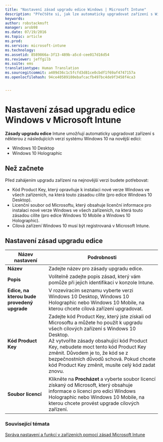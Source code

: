 ```yaml
---
title: "Nastavení zásad upgradu edice Windows | Microsoft Intune"
description: "Přečtěte si, jak lze automaticky upgradovat zařízení s Windows 10 na nejnovější verzi pomocí Intune."
keywords: 
author: robstackmsft
manager: arob98
ms.date: 07/19/2016
ms.topic: article
ms.prod: 
ms.service: microsoft-intune
ms.technology: 
ms.assetid: 8589866a-3f13-489b-a5cd-cee017d16d54
ms.reviewer: jeffgilb
ms.suite: ems
translationtype: Human Translation
ms.sourcegitcommit: a409d36c1c5fcfd3d81ce0cbdf1f69af4747157a
ms.openlocfilehash: 94ce40589180ebafcacfb497bc4de9f3458f4ca3


---
```


# Nastavení zásad upgradu edice Windows v Microsoft Intune
**Zásady upgradu edice** Intune umožňují automaticky upgradovat zařízení s některou z následujících verzí systému Windows 10 na novější edici:
* Windows 10 Desktop
* Windows 10 Holographic

## Než začnete
Před zahájením upgradu zařízení na nejnovější verzi budete potřebovat:
* Kód Product Key, který opravňuje k instalaci nové verze Windows ve všech zařízeních, na která touto zásadou cílíte (pro edice Windows 10 Desktop).
* Licenční soubor od Microsoftu, který obsahuje licenční informace pro instalaci nové verze Windows ve všech zařízeních, na která touto zásadou cílíte (pro edice Windows 10 Mobile a Windows 10 Holographic).
* Cílová zařízení Windows 10 musí být registrovaná v Microsoft Intune.

## Nastavení zásad upgradu edice

|Název nastavení|Podrobnosti|
|-|-|
|**Název**|Zadejte název pro zásady upgradu edice.|
|**Popis**|Volitelně zadejte popis zásad, který vám pomůže při jejich identifikaci v konzole Intune.
|**Edice, na kterou bude provedený upgrade**|V rozevíracím seznamu vyberte verzi Windows 10 Desktop, Windows 10 Holographic nebo Windows 10 Mobile, na kterou chcete cílová zařízení upgradovat.
|**Kód Product Key**|Zadejte kód Product Key, který jste získali od Microsoftu a můžete ho použít k upgradu všech cílových zařízení s Windows 10 Desktop.<br>Až vytvoříte zásady obsahující kód Product Key, nebudete moct tento kód Product Key změnit. Důvodem je to, že kód se z bezpečnostních důvodů schová. Pokud chcete kód Product Key změnit, musíte celý kód zadat znovu.
|**Soubor licencí**|Klikněte na **Procházet** a vyberte soubor licencí získaný od Microsoft, který obsahuje informace o licenci pro edici Windows Holographic nebo Windows 10 Mobile, na kterou chcete provést upgrade cílových zařízení.

### Související témata
[Správa nastavení a funkcí v zařízeních pomocí zásad Microsoft Intune](manage-settings-and-features-on-your-devices-with-microsoft-intune-policies.md)


<!--HONumber=Jul16_HO3-->


